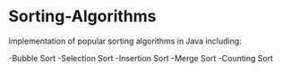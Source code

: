 # Sorting-Algorithms
Implementation of popular sorting algorithms in Java including:

-Bubble Sort
-Selection Sort
-Insertion Sort
-Merge Sort
-Counting Sort
